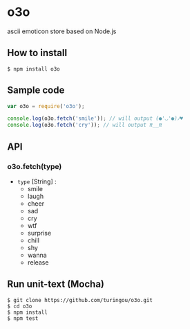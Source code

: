 # o3o

ascii emoticon store based on Node.js

## How to install

````
$ npm install o3o
````

## Sample code

````javascript
var o3o = require('o3o');

console.log(o3o.fetch('smile')); // will output (●'◡'●)ﾉ♥
console.log(o3o.fetch('cry')); // will output π__π
````

## API

### o3o.fetch(type) 

- `type` [String] :
    - smile
    - laugh
    - cheer
    - sad
    - cry
    - wtf
    - surprise
    - chill
    - shy
    - wanna
    - release

## Run unit-text (Mocha)

````
$ git clone https://github.com/turingou/o3o.git
$ cd o3o
$ npm install 
$ npm test
````